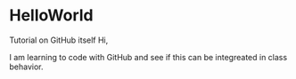 # HelloWorld
Tutorial on GitHub itself
Hi,

I am learning to code with GitHub and see if this can be integreated in class behavior.

